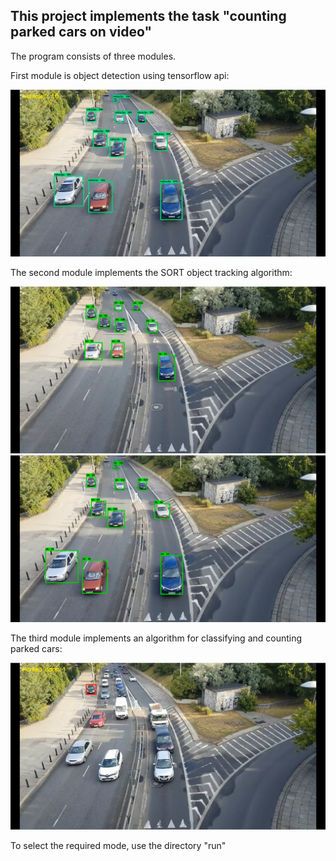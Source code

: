 
## This project implements the task "counting parked cars on video"


The program consists of three modules.

First module is object detection using tensorflow api:

![](readme_images/1.png)

The second module implements the SORT object tracking algorithm:

![](readme_images/2.png)
![](readme_images/3.png)

The third module implements an algorithm for classifying and counting parked cars:

![](readme_images/4.png)


To select the required mode, use the directory "run"
